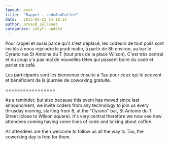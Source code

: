 ```yaml
---
layout: post
title:  "Rappel : codeAndCoffee"
date:   2013-02-21 14:18:14
author: arnaud_sellenet
categories: jekyll update
---
```

Pour rappel et aussi parce qu'il s'est déplacé, les codeurs de tout poils sont invités à nous rejoindre le jeudi matin, à partir de 8h environ, au bar le Cyrano rue St Antoine du T (tout près de la place Wilson). C'est très central et du coup y'a pas mal de nouvelles têtes qui passent boire du code et parler de café. 

Les participants sont les bienvenus ensuite à Tau pour ceux qui le peuvent et bénéficient de la journée de coworking gratuite.

=================

As a reminder, but also because this event has moved since last announcment, we invite coders from any technology to join us every thrusday morinig, starting from 8, at the  "Cyrano" bar, St Antoine du T Street (close to Wilson square). It's very central therefore we now see new attendees coming having some lines of code and talking about coffee.

All attendees are then welcome to follow us all the way to Tau, the coworking day is free for them.
